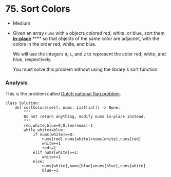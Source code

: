 # 75. Sort Colors

* Medium
*   Given an array `nums` with `n` objects colored red, white, or blue, sort them [**in-place**](https://en.wikipedia.org/wiki/In-place\_algorithm) **** so that objects of the same color are adjacent, with the colors in the order red, white, and blue.

    We will use the integers `0`, `1`, and `2` to represent the color red, white, and blue, respectively.

    You must solve this problem without using the library's sort function.

### Analysis&#x20;

This is the problem called [Dutch national flag problem](https://en.wikipedia.org/wiki/Dutch\_national\_flag\_problem).

```
class Solution:
    def sortColors(self, nums: List[int]) -> None:
        """
        Do not return anything, modify nums in-place instead.
        """
        red,white,blue=0,0,len(nums)-1
        while white<=blue:
            if nums[white]==0:
                nums[red],nums[white]=nums[white],nums[red]
                white+=1
                red+=1
            elif nums[white]==1:
                white+=1
            else:
                nums[white],nums[blue]=nums[blue],nums[white]
                blue-=1        
```
